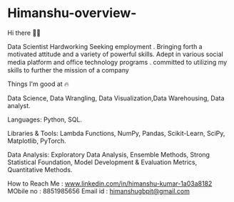 # Himanshu-overview-

Hi there 👋🏻


Data Scientist Hardworking Seeking employment . Bringing forth a motivated attitude and a variety of powerful skills. Adept in various social media platform and oﬃce technology programs . committed to utilizing my skills to further the mission of a company


Things I'm good at 🔥

Data Science, Data Wrangling, Data Visualization,Data Warehousing, Data analyst.

Languages: Python, SQL.

Libraries & Tools: Lambda Functions, NumPy, Pandas, Scikit-Learn, SciPy, Matplotlib, PyTorch.

Data Analysis: Exploratory Data Analysis, Ensemble Methods, Strong Statistical Foundation, Model Development & Evaluation Metrics, Quantitative Methods.

How to Reach Me : www.linkedin.com/in/himanshu-kumar-1a03a8182
MObile no :      8851985656
Email id :       himanshugbpit@gmail.com
